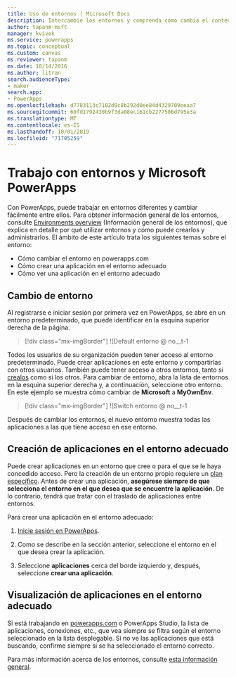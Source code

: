 ```yaml
---
title: Uso de entornos | Microsoft Docs
description: Intercambie los entornos y comprenda cómo cambia el contenido de las páginas.
author: tapanm-msft
manager: kvivek
ms.service: powerapps
ms.topic: conceptual
ms.custom: canvas
ms.reviewer: tapanm
ms.date: 10/14/2016
ms.author: litran
search.audienceType:
- maker
search.app:
- PowerApps
ms.openlocfilehash: d7783113c7102d9c8b292d0ee84d4329709eeaa7
ms.sourcegitcommit: 60fd1792430b9f3da08ec161cb2277506d795e3a
ms.translationtype: MT
ms.contentlocale: es-ES
ms.lasthandoff: 10/01/2019
ms.locfileid: "71705259"
---
```

# <a name="working-with-environments-and-microsoft-powerapps"></a>Trabajo con entornos y Microsoft PowerApps
Con PowerApps, puede trabajar en entornos diferentes y cambiar fácilmente entre ellos. Para obtener información general de los entornos, consulte [Environments overview](../../administrator/environments-overview.md) (Información general de los entornos), que explica en detalle por qué utilizar entornos y cómo puede crearlos y administrarlos. El ámbito de este artículo trata los siguientes temas sobre el entorno:

- Cómo cambiar el entorno en powerapps.com
- Cómo crear una aplicación en el entorno adecuado
- Cómo ver una aplicación en el entorno adecuado

## <a name="switch-the-environment"></a>Cambio de entorno
Al registrarse e iniciar sesión por primera vez en PowerApps, se abre en un entorno predeterminado, que puede identificar en la esquina superior derecha de la página.

> [!div class="mx-imgBorder"]
> ![Default entorno @ no__t-1

Todos los usuarios de su organización pueden tener acceso al entorno predeterminado. Puede crear aplicaciones en este entorno y compartirlas con otros usuarios. También puede tener acceso a otros entornos, tanto si [crealos](../../administrator/environments-administration.md) como si los otros. Para cambiar de entorno, abra la lista de entornos en la esquina superior derecha y, a continuación, seleccione otro entorno. En este ejemplo se muestra cómo cambiar de **Microsoft** a **MyOwnEnv**.

> [!div class="mx-imgBorder"]
> ![Switch entorno @ no__t-1

Después de cambiar los entornos, el nuevo entorno muestra todas las aplicaciones a las que tiene acceso en ese entorno.

## <a name="create-apps-in-the-right-environment"></a>Creación de aplicaciones en el entorno adecuado
Puede crear aplicaciones en un entorno que cree o para el que se le haya concedido acceso. Pero la creación de un entorno propio requiere un [plan específico](../../administrator/pricing-billing-skus.md). Antes de crear una aplicación, **asegúrese siempre de que selecciona el entorno en el que desea que se encuentre la aplicación**. De lo contrario, tendrá que tratar con el traslado de aplicaciones entre entornos.

Para crear una aplicación en el entorno adecuado:

1. [Inicie sesión en PowerApps](http://web.powerapps.com?utm_source=padocs&utm_medium=linkinadoc&utm_campaign=referralsfromdoc).

1. Como se describe en la sección anterior, seleccione el entorno en el que desea crear la aplicación.

1. Seleccione **aplicaciones** cerca del borde izquierdo y, después, seleccione **crear una aplicación**.

## <a name="view-apps-in-the-right-environment"></a>Visualización de aplicaciones en el entorno adecuado
Si está trabajando en [powerapps.com](http://web.powerapps.com?utm_source=padocs&utm_medium=linkinadoc&utm_campaign=referralsfromdoc) o PowerApps Studio, la lista de aplicaciones, conexiones, etc., que vea siempre se filtra según el entorno seleccionado en la lista desplegable. Si no ve las aplicaciones que está buscando, confirme siempre si se ha seleccionado el entorno correcto.

Para más información acerca de los entornos, consulte [esta información general](../../administrator/environments-overview.md).
